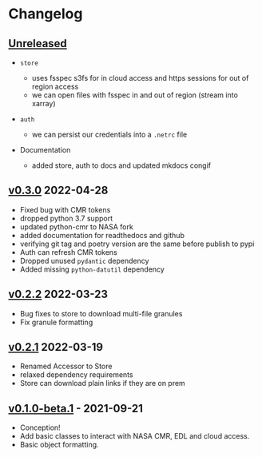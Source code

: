 # Changelog

## [Unreleased]

* `store`
    * uses fsspec s3fs for in cloud access and https sessions for out of region access
    * we can open files with fsspec in and out of region (stream into xarray)
* `auth`
    * we can persist our credentials into a `.netrc` file

* Documentation
    * added store, auth to docs and updated mkdocs congif


## [v0.3.0] 2022-04-28

- Fixed bug with CMR tokens
- dropped python 3.7 support
- updated python-cmr to NASA fork
- added documentation for readthedocs and github
- verifying git tag and poetry version are the same before publish to pypi
- Auth can refresh CMR tokens
- Dropped unused `pydantic` dependency
- Added missing `python-datutil` dependency

## [v0.2.2] 2022-03-23
- Bug fixes to store to download multi-file granules
- Fix granule formatting

## [v0.2.1] 2022-03-19
- Renamed Accessor to Store
- relaxed dependency requirements
- Store can download plain links if they are on prem

## [v0.1.0-beta.1] - 2021-09-21

- Conception!
- Add basic classes to interact with NASA CMR, EDL and cloud access.
- Basic object formatting.

[Unreleased]: https://github.com/betolink/earthdata/compare/v0.3.0...HEAD
[v0.3.0]: https://github.com/betolink/earthdata/releases/tag/v0.3.0
[v0.2.2]: https://github.com/betolink/earthdata/releases/tag/v0.2.2
[v0.2.1]: https://github.com/betolink/earthdata/releases/tag/v0.2.1
[v0.1.0-beta.1]: https://github.com/betolink/earthdata/releases/tag/v0.1.0-beta.1
